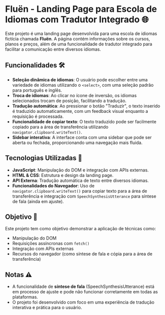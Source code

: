 # Fluën - Landing Page para Escola de Idiomas com Tradutor Integrado 🌐

Este projeto é uma landing page desenvolvida para uma escola de idiomas fictícia chamada **Fluën**. A página contém informações sobre os cursos, planos e preços, além de uma funcionalidade de tradutor integrado para facilitar a comunicação entre diversos idiomas. 

## Funcionalidades 🛠️

- **Seleção dinâmica de idiomas**: O usuário pode escolher entre uma variedade de idiomas utilizando o `<select>`, com uma seleção padrão para português e inglês.
- **Troca de idiomas**: Ao clicar no ícone de inversão, os idiomas selecionados trocam de posição, facilitando a tradução.
- **Tradução automática**: Ao pressionar o botão "Traduzir", o texto inserido é traduzido automaticamente, com um feedback visual enquanto a requisição é processada.
- **Funcionalidade de copiar texto**: O texto traduzido pode ser facilmente copiado para a área de transferência utilizando `navigator.clipboard.writeText()`.
- **Sidebar interativa**: A interface conta com uma sidebar que pode ser aberta ou fechada, proporcionando uma navegação mais fluida.

## Tecnologias Utilizadas 🚀

- **JavaScript**: Manipulação do DOM e integração com APIs externas.
- **HTML & CSS**: Estrutura e design da landing page.
- **API Externa**: Tradução automática de texto entre diversos idiomas.
- **Funcionalidades do Navegador**: Uso de `navigator.clipboard.writeText()` para copiar texto para a área de transferência e integração com `SpeechSynthesisUtterance` para síntese de fala (ainda em ajuste).

## Objetivo 🎯

Este projeto tem como objetivo demonstrar a aplicação de técnicas como:

- Manipulação do DOM
- Requisições assíncronas com `fetch()`
- Integração com APIs externas
- Recursos do navegador (como síntese de fala e cópia para a área de transferência)

## Notas ⚠️

- A funcionalidade de **síntese de fala** (SpeechSynthesisUtterance) está em processo de ajuste e pode não funcionar corretamente em todas as plataformas.
- O projeto foi desenvolvido com foco em uma experiência de tradução interativa e prática para o usuário.
